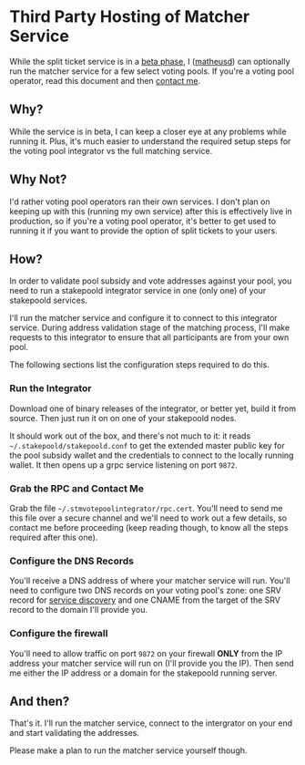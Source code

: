 # Third Party Hosting of Matcher Service

While the split ticket service is in a [beta phase](beta.md), I ([matheusd](https://www.matheusd.com)) can optionally
run the matcher service for a few select voting pools. If you're a voting pool
operator, read this document and then [contact me](https://www.matheusd.com/about).


## Why?

While the service is in beta, I can keep a closer eye at any problems while
running it. Plus, it's much easier to understand the required setup steps for
the voting pool integrator vs the full matching service.

## Why Not?

I'd rather voting pool operators ran their own services. I don't plan on keeping
up with this (running my own service) after this is effectively live in
production, so if you're a voting pool operator, it's better to get used to
running it if you want to provide the option of split tickets to your users.

## How?

In order to validate pool subsidy and vote addresses against your pool, you need
to run a stakepoold integrator service in one (only one) of your stakepoold
services.

I'll run the matcher service and configure it to connect to this integrator
service. During address validation stage of the matching process, I'll make
requests to this integrator to ensure that all participants are from your own
pool.

The following sections list the configuration steps required to do this.

### Run the Integrator

Download one of binary releases of the integrator, or better yet, build it from
source. Then just run it on on one of your stakepoold nodes.

It should work out of the box, and there's not much to it: it reads
`~/.stakepoold/stakepoold.conf` to get the extended master public key for the
pool subsidy wallet and the credentials to connect to the locally running
wallet. It then opens up a grpc service listening on port `9872`.

### Grab the RPC and Contact Me

Grab the file `~/.stmvotepoolintegrator/rpc.cert`. You'll need to send me this
file over a secure channel and we'll need to work out a few details, so contact
me before proceeding (keep reading though, to know all the steps required after
this one).

### Configure the DNS Records

You'll receive a DNS address of where your matcher service will run. You'll need
to configure two DNS records on your voting pool's zone: one SRV record for
[service discovery](stakepool-setup.md/#service_discovery) and one CNAME from
the target of the SRV record to the domain I'll provide you.

### Configure the firewall

You'll need to allow traffic on port `9872` on your firewall **ONLY** from the
IP address your matcher service will run on (I'll provide you the IP). Then
send me either the IP address or a domain for the stakepoold running server.


## And then?

That's it. I'll run the matcher service, connect to the intergrator on your end
and start validating the addresses.

Please make a plan to run the matcher service yourself though.
